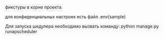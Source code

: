 фикстуры в корне проекта.

для конфиденциальных настроек есть файл .env(sample)

Для запуска шедулера необходимо вызвать команду: python manage.py runapscheduler


